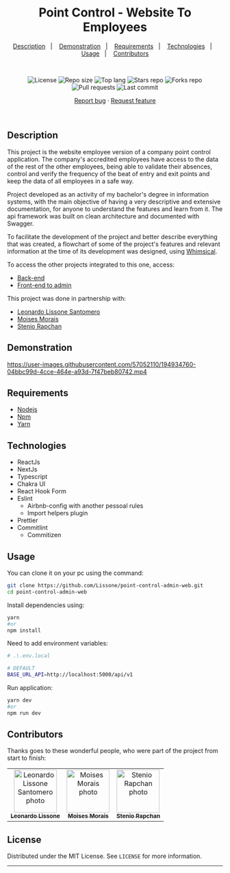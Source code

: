 <h1 align="center">
  Point Control - Website To Employees
</h1>

<p align="center">
  <a href="#description">Description</a>&nbsp;&nbsp;&nbsp;|&nbsp;&nbsp;&nbsp;
  <a href="#demonstration">Demonstration</a>&nbsp;&nbsp;&nbsp;|&nbsp;&nbsp;&nbsp;
  <a href="#requirements">Requirements</a>&nbsp;&nbsp;&nbsp;|&nbsp;&nbsp;&nbsp;
  <a href="#technologies">Technologies</a>&nbsp;&nbsp;&nbsp;|&nbsp;&nbsp;&nbsp;
  <a href="#usage">Usage</a>&nbsp;&nbsp;&nbsp;|&nbsp;&nbsp;&nbsp;
  <a href="#contributors">Contributors</a>
</p>
<br />
<p align="center">
  <img src="https://img.shields.io/static/v1?label=license&message=MIT" alt="License">
  <img src="https://img.shields.io/github/repo-size/almeidavini/point-control-employee-web" alt="Repo size" />
  <img src="https://img.shields.io/github/languages/top/almeidavini/point-control-employee-web" alt="Top lang" />
  <img src="https://img.shields.io/github/stars/almeidavini/point-control-employee-web" alt="Stars repo" />
  <img src="https://img.shields.io/github/forks/almeidavini/point-control-employee-web" alt="Forks repo" />
  <img src="https://img.shields.io/github/issues-pr/almeidavini/point-control-employee-web" alt="Pull requests" >
  <img src="https://img.shields.io/github/last-commit/almeidavini/point-control-employee-web" alt="Last commit" />
</p>

<p align="center">
  <a href="https://github.com/almeidavini/point-control-employee-web/issues">Report bug</a>
  ·
  <a href="https://github.com/almeidavini/point-control-employee-web/issues">Request feature</a>
</p>

<br />

## Description

This project is the website employee version of a company point control application. The company's accredited employees have access to the data of the rest of the other employees, being able to validate their absences, control and verify the frequency of the beat of entry and exit points and keep the data of all employees in a safe way.

Project developed as an activity of my bachelor's degree in information systems, with the main objective of having a very descriptive and extensive documentation, for anyone to understand the features and learn from it. The api framework was built on clean architecture and documented with Swagger.

To facilitate the development of the project and better describe everything that was created, a flowchart of some of the project's features and relevant information at the time of its development was designed, using <a href="https://whimsical.com/pointcontrol-5dryUV3teiRwy1rPzH3ekK" target="_blank">Whimsical</a>.

To access the other projects integrated to this one, access:

- <a href="https://github.com/Lissone/point-control-api" target="_blank">Back-end</a>
- <a href="https://github.com/Lissone/point-control-admin-web" target="_blank">Front-end to admin</a>

This project was done in partnership with:

- <a href="https://github.com/Lissone" target="_blank">Leonardo Lissone Santomero</a>
- <a href="https://github.com/MikaMorais" target="_blank">Moises Morais</a>
- <a href="https://github.com/steniodr" target="_blank">Stenio Rapchan</a>

## Demonstration

https://user-images.githubusercontent.com/57052110/194934760-04bbc99d-4cce-464e-a93d-7f47beb80742.mp4

## Requirements

- [Nodejs](https://nodejs.org/en/)
- [Npm](https://www.npmjs.com/)
- [Yarn](https://yarnpkg.com/)

## Technologies

- ReactJs
- NextJs
- Typescript
- Chakra UI
- React Hook Form
- Eslint
  - Airbnb-config with another pessoal rules
  - Import helpers plugin
- Prettier
- Commitlint
  - Commitizen

## Usage

You can clone it on your pc using the command:

```bash
git clone https://github.com/Lissone/point-control-admin-web.git
cd point-control-admin-web
```

Install dependencies using:

```bash
yarn
#or
npm install
```

Need to add environment variables:

```bash
# .\.env.local

# DEFAULT
BASE_URL_API=http://localhost:5000/api/v1
```

Run application:

```bash
yarn dev
#or
npm run dev
```

## Contributors

Thanks goes to these wonderful people, who were part of the project from start to finish:

<table>
  <tr>
    <td align="center">
      <a href="https://github.com/Lissone" target="_blank">
        <img src="https://github.com/Lissone.png" width="100px;" alt="Leonardo Lissone Santomero photo"/><br>
        <sub>
          <b>Leonardo Lissone</b>
        </sub>
      </a>
    </td>
    <td align="center">
      <a href="https://github.com/MikaMorais" target="_blank">
        <img src="https://github.com/MikaMorais.png" width="100px;" alt="Moises Morais photo"/><br>
        <sub>
          <b>Moises Morais</b>
        </sub>
      </a>
    </td>
    <td align="center">
      <a href="https://github.com/steniodr" target="_blank">
        <img src="https://github.com/steniodr.png" width="100px;" alt="Stenio Rapchan photo"/><br>
        <sub>
          <b>Stenio Rapchan</b>
        </sub>
      </a>
    </td>
  </tr>
</table>

## License

Distributed under the MIT License. See `LICENSE` for more information.

<hr />
